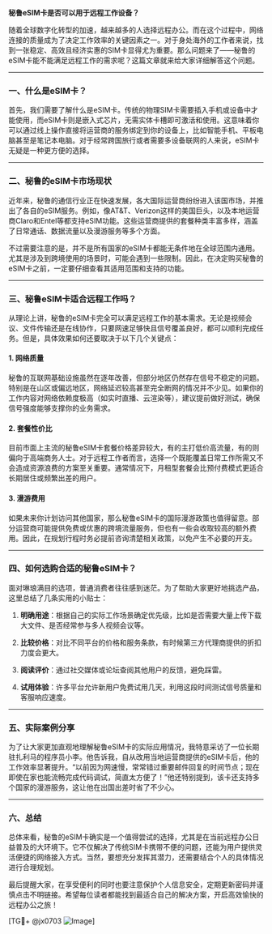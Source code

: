 **秘鲁eSIM卡是否可以用于远程工作设备？**

随着全球数字化转型的加速，越来越多的人选择远程办公。而在这个过程中，网络连接的质量成为了决定工作效率的关键因素之一。对于身处海外的工作者来说，找到一张稳定、高效且经济实惠的SIM卡显得尤为重要。那么问题来了——秘鲁的eSIM卡能不能满足远程工作的需求呢？这篇文章就来给大家详细解答这个问题。

---

### 一、什么是eSIM卡？

首先，我们需要了解什么是eSIM卡。传统的物理SIM卡需要插入手机或设备中才能使用，而eSIM卡则是嵌入式芯片，无需实体卡槽即可激活和使用。这意味着你可以通过线上操作直接将运营商的服务绑定到你的设备上，比如智能手机、平板电脑甚至是笔记本电脑。对于经常跨国旅行或者需要多设备联网的人来说，eSIM卡无疑是一种更方便的选择。

---

### 二、秘鲁的eSIM卡市场现状

近年来，秘鲁的通信行业正在快速发展，各大国际运营商纷纷进入该国市场，并推出了各自的eSIM服务。例如，像AT&T、Verizon这样的美国巨头，以及本地运营商Claro和Entel等都支持eSIM功能。这些运营商提供的套餐种类丰富多样，涵盖了日常通话、数据流量以及漫游服务等多个方面。

不过需要注意的是，并不是所有国家的eSIM卡都能无条件地在全球范围内通用。尤其是涉及到跨境使用的场景时，可能会遇到一些限制。因此，在决定购买秘鲁的eSIM卡之前，一定要仔细查看其适用范围和支持的功能。

---

### 三、秘鲁eSIM卡适合远程工作吗？

从理论上讲，秘鲁的eSIM卡完全可以满足远程工作的基本需求。无论是视频会议、文件传输还是在线协作，只要网速足够快且信号覆盖良好，都可以顺利完成任务。但是，具体效果如何还要取决于以下几个关键点：

#### 1. **网络质量**
秘鲁的互联网基础设施虽然在逐年改善，但部分地区仍然存在信号不稳定的问题。特别是在山区或偏远地区，网络延迟较高甚至完全断网的情况并不少见。如果你的工作内容对网络依赖度极高（如实时直播、云渲染等），建议提前做好测试，确保信号强度能够支撑你的业务需求。

#### 2. **套餐性价比**
目前市面上主流的秘鲁eSIM卡套餐价格差异较大，有的主打低价高流量，有的则偏向于高端商务人士。对于远程工作者而言，选择一个既能覆盖日常工作所需又不会造成资源浪费的方案至关重要。通常情况下，月租型套餐会比预付费模式更适合长期居住或频繁出差的用户。

#### 3. **漫游费用**
如果未来你计划访问其他国家，那么秘鲁eSIM卡的国际漫游政策也值得留意。部分运营商可能提供免费或优惠的跨境流量服务，但也有一些会收取较高的额外费用。因此，在规划行程时务必提前咨询清楚相关政策，以免产生不必要的开支。

---

### 四、如何选购合适的秘鲁eSIM卡？

面对琳琅满目的选项，普通消费者往往感到迷茫。为了帮助大家更好地挑选产品，这里总结了几条实用的小贴士：

1. **明确用途**：根据自己的实际工作场景确定优先级，比如是否需要大量上传下载大文件、是否经常参与多人视频会议等。
   
2. **比较价格**：对比不同平台的价格和服务条款，有时候第三方代理商提供的折扣力度会更大。
   
3. **阅读评价**：通过社交媒体或论坛查阅其他用户的反馈，避免踩雷。
   
4. **试用体验**：许多平台允许新用户免费试用几天，利用这段时间测试信号质量和客服响应速度。

---

### 五、实际案例分享

为了让大家更加直观地理解秘鲁eSIM卡的实际应用情况，我特意采访了一位长期驻扎利马的程序员小李。他告诉我，自从改用当地运营商提供的eSIM卡后，他的工作效率显著提升。“以前因为网速慢，常常错过重要邮件回复的时间节点；现在即使在家也能流畅完成代码调试，简直太方便了！”他还特别提到，该卡还支持多个国家的漫游服务，这让他在出国出差时省了不少心。

---

### 六、总结

总体来看，秘鲁的eSIM卡确实是一个值得尝试的选择，尤其是在当前远程办公日益普及的大环境下。它不仅解决了传统SIM卡携带不便的问题，还能为用户提供灵活便捷的网络接入方式。当然，要想充分发挥其潜力，还需要结合个人的具体情况进行合理规划。

最后提醒大家，在享受便利的同时也要注意保护个人信息安全，定期更新密码并谨慎点击不明链接。希望每位读者都能找到最适合自己的解决方案，开启高效愉快的远程办公之旅！

[TG💪+ @jx0703 ![Image](https://github.com/user-attachments/assets/dbca1d08-cadb-493c-b0ec-ad6f7a83f270)]